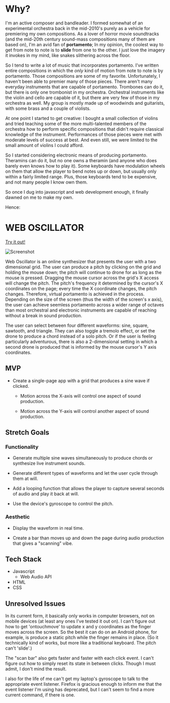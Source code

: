 # **Why?**

I'm an active composer and bandleader. I formed somewhat of an experimental orchestra back in the mid-2010's purely as a vehicle for premiering my own compositions. As a lover of horror movie soundtracks (and the mid-20th century sound-mass compositions many of them are based on), I'm an avid fan of **portamento**; In my opinion, the coolest way to get from note to note is to **slide** from one to the other. I just love the imagery it invokes in my mind, like snakes slithering across the floor.

So I tend to write a lot of music that incorporates portamento. I've written entire compositions in which the *only* kind of motion from note to note is by portamento. Those compositions are some of my favorite. Unfortunately, I haven't been able to premier many of those pieces. There aren't many everyday instruments that are capable of portamento. Trombones can do it, but there is only one trombonist in my orchestra. Orchestral instruments like the violin and cello are capable of it, but there are very few of those in my orchestra as well. My group is mostly made up of woodwinds and guitarists, with some brass and a couple of violists.

At one point I started to get creative: I bought a small collection of violins and tried teaching some of the more multi-talented members of the orchestra how to perform specific compositions that didn't require classical knowledge of the instrument. Performances of those pieces were met with moderate levels of success at best. And even still, we were limited to the small amount of violins I could afford.

So I started considering electronic means of producing portamento. Theramins can do it, but no one owns a theramin (and anyone who does barely even knows how to play it). Some keyboards have modulation wheels on them that allow the player to bend notes up or down, but usually only within a fairly limited range. Plus, those keyboards tend to be expensive, and not many people I know own them. 

So once I dug into javascript and web development enough, it finally dawned on me to make my own. 

Hence:

# **WEB OSCILLATOR**

[Try it out!](https://blake-d.github.io/web-oscillator/)

![Screenshot](screen_shot.png)

Web Oscillator is an online synthesizer that presents the user with a two dimensional grid. The user can produce a pitch by clicking on the grid and holding the mouse down; the pitch will continue to drone for as long as the mouse is pressed. Dragging the mouse cursor across the grid's X access will change the pitch. The pitch's frequency it determined by the cursor's X coordinates on the page; every time the X coordinate changes, the pitch changes. Therefore, virtual portamento is achieved in the process. Depending on the size of the screen (thus the width of the screen's x axis), the user can achieve seemless portamento across a wider range of octaves than most orchestral and electronic instruments are capable of reaching without a break in sound production.

The user can select between four different waveforms: sine, square, sawtooth, and triangle. They can also toggle a tremolo effect, or set the drone to produce a chord instead of a solo pitch. Or if the user is feeling particularly adventurous, there is also a 2-dimensional setting in which a second drone is produced that is informed by the mouse cursor's Y axis coordinates.

## **MVP**

- Create a single-page app with a grid that produces a sine wave if clicked.

    - Motion across the X-axis will control one aspect of sound production. 

    - Motion across the Y-axis will control another aspect of sound production.

## **Stretch Goals**

### Functionality

- Generate multiple sine waves simultaneously to produce chords or synthesize live instrument sounds.

- Generate different types of waveforms and let the user cycle through them at will.

- Add a looping function that allows the player to capture several seconds of audio and play it back at will.

- Use the device's gyroscope to control the pitch.

### Aesthetic

- Display the waveform in real time.

- Create a bar than moves up and down the page during audio production that gives a "scanning" vibe.


## **Tech Stack**

- Javascript
    - Web Audio API
- HTML
- CSS

## **Unresolved Issues**

In its current form, it basically only works in computer browsers, not on mobile devices (at least any ones I've tested it out on). I can't figure out how to get 'ontouchmove' to update x and y coordinates as the finger moves across the screen. So the best it can do on an Android phone, for example, is produce a static pitch while the finger remains in place. (So it technically kind of works, but more like a traditional keyboard. The pitch can't 'slide'.)

The "scan bar" also gets faster and faster with each click event. I can't figure out how to simply reset its state in between clicks. Though I must admit, I don't mind the result.

I also for the life of me can't get my laptop's gyroscope to talk to the appropriate event listener. Firefox is gracious enough to inform me that the event listener I'm using has deprecated, but I can't seem to find a more current command, if there is one.